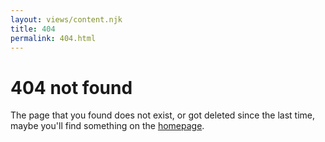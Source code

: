 ```yaml
---
layout: views/content.njk
title: 404
permalink: 404.html
---
```


<h1>404 not found</h1>

The page that you found does not exist, or got deleted since the last time, maybe you'll find something on the [homepage](/).
